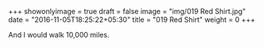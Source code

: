 +++
showonlyimage = true
draft = false
image = "img/019 Red Shirt.jpg"
date = "2016-11-05T18:25:22+05:30"
title = "019 Red Shirt"
weight = 0
+++

And I would walk 10,000 miles.

